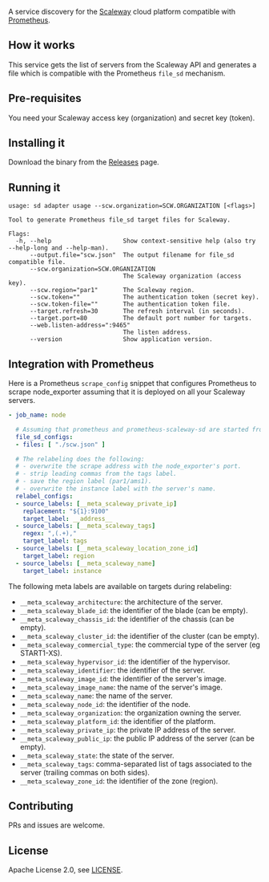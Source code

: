 A service discovery for the [Scaleway](https://www.scaleway.com/) cloud platform compatible with [Prometheus](https://prometheus.io).

## How it works

This service gets the list of servers from the Scaleway API and generates a file which is compatible with the Prometheus `file_sd` mechanism.

## Pre-requisites

You need your Scaleway access key (organization) and secret key (token).

## Installing it

Download the binary from the [Releases](https://github.com/simonpasquier/prometheus-scaleway-sd/releases) page.

## Running it

```
usage: sd adapter usage --scw.organization=SCW.ORGANIZATION [<flags>]

Tool to generate Prometheus file_sd target files for Scaleway.

Flags:
  -h, --help                    Show context-sensitive help (also try --help-long and --help-man).
      --output.file="scw.json"  The output filename for file_sd compatible file.
      --scw.organization=SCW.ORGANIZATION
                                The Scaleway organization (access key).
      --scw.region="par1"       The Scaleway region.
      --scw.token=""            The authentication token (secret key).
      --scw.token-file=""       The authentication token file.
      --target.refresh=30       The refresh interval (in seconds).
      --target.port=80          The default port number for targets.
      --web.listen-address=":9465"
                                The listen address.
      --version                 Show application version.
```

## Integration with Prometheus

Here is a Prometheus `scrape_config` snippet that configures Prometheus to scrape node_exporter assuming that it is deployed on all your Scaleway servers.

```yaml
- job_name: node

  # Assuming that prometheus and prometheus-scaleway-sd are started from the same directory.
  file_sd_configs:
  - files: [ "./scw.json" ]

  # The relabeling does the following:
  # - overwrite the scrape address with the node_exporter's port.
  # - strip leading commas from the tags label.
  # - save the region label (par1/ams1).
  # - overwrite the instance label with the server's name.
  relabel_configs:
  - source_labels: [__meta_scaleway_private_ip]
    replacement: "${1}:9100"
    target_label: __address__
  - source_labels: [__meta_scaleway_tags]
    regex: ",(.+),"
    target_label: tags
  - source_labels: [__meta_scaleway_location_zone_id]
    target_label: region
  - source_labels: [__meta_scaleway_name]
    target_label: instance
```

The following meta labels are available on targets during relabeling:

* `__meta_scaleway_architecture`: the architecture of the server.
* `__meta_scaleway_blade_id`: the identifier of the blade (can be empty).
* `__meta_scaleway_chassis_id`: the identifier of the chassis (can be empty).
* `__meta_scaleway_cluster_id`: the identifier of the cluster (can be empty).
* `__meta_scaleway_commercial_type`: the commercial type of the server (eg START1-XS).
* `__meta_scaleway_hypervisor_id`: the identifier of the hypervisor.
* `__meta_scaleway_identifier`: the identifier of the server.
* `__meta_scaleway_image_id`: the identifier of the server's image.
* `__meta_scaleway_image_name`: the name of the server's image.
* `__meta_scaleway_name`: the name of the server.
* `__meta_scaleway_node_id`: the identifier of the node.
* `__meta_scaleway_organization`: the organization owning the server.
* `__meta_scaleway_platform_id`: the identifier of the platform.
* `__meta_scaleway_private_ip`: the private IP address of the server.
* `__meta_scaleway_public_ip`: the public IP address of the server (can be empty).
* `__meta_scaleway_state`: the state of the server.
* `__meta_scaleway_tags`: comma-separated list of tags associated to the server (trailing commas on both sides).
* `__meta_scaleway_zone_id`: the identifier of the zone (region).


## Contributing

PRs and issues are welcome.

## License

Apache License 2.0, see [LICENSE](https://github.com/simonpasquier/prometheus-scaleway-sd/blob/master/LICENSE).
